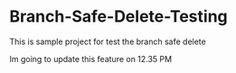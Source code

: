 # Branch-Safe-Delete-Testing
This is sample project for test the branch safe delete

Im going to update this feature on 12.35 PM
